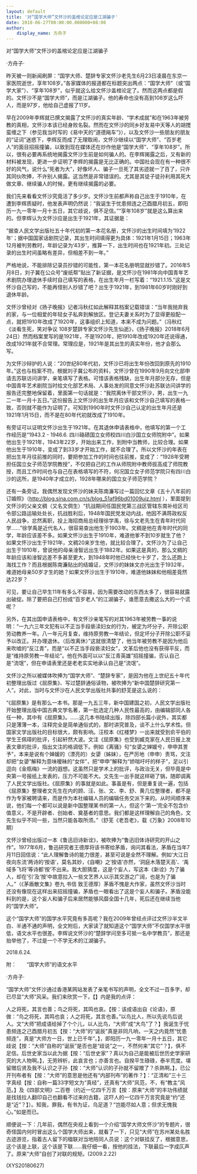 ```yaml
---
layout: default
title: '对“国学大师”文怀沙的盖棺论定应是江湖骗子'
date: 2018-06-27T00:00:00.000000+08:00
author:
    display_name: 方舟子
---
```


对“国学大师”文怀沙的盖棺论定应是江湖骗子

·方舟子·

昨天被一则新闻刷屏：“国学大师、楚辞专家文怀沙老先生6月23日凌晨在东京一家医院逝世，享年108岁。”各家媒体的报道都在标题突出两点：“国学大师”（或“国学大家”）、“享年108岁”，似乎就这么给文怀沙盖棺论定了。然而这两点都是假的。文怀沙不是“国学大师”，而是江湖骗子。他的寿命也没有高到108岁这么吓人，而是97岁，他给自己虚报了11岁。

早在2009年李辉就已撰文揭露了文怀沙的真实年龄、“学术成就”和在1963年被劳教的真相，文怀沙本该已经身败名裂。然而在文怀沙的同乡好友易中天等人的胡搅蛮缠之下（参见我当时写的《易中天的“道德飚车”》），以及文怀沙一些朋友的朋友的“证词”迷惑下，李辉反而成了无理取闹，文怀沙继续以“国学大师”、“百岁老人”的面目招摇撞骗，以致到现在媒体还在炒作他是“国学大师”、“享年108岁”。所以，很有必要再系统地揭露文怀沙生前是如何骗人的。在李辉揭露之后，又有新的材料被发现，更进一步证明了李辉的揭露是无比正确的。中国社会现在有一种很不好的风气，说什么“死者为大”，好像坏人、骗子一旦死了其劣迹就一了百了，只许其同伙吹捧，不许别人揭露。这当然是非常错误的。尤其是其徒子徒孙利用其死大做文章、继续骗人的时候，更有继续揭露的必要。

我们先来看看文怀沙究竟活了多少岁。文怀沙生前都声称自己出生于1910年，在遭到李辉质疑时，他发表声明仍然说：“我诞生于忧患频连之己酉腊月初五，即阳历一九一零年一月十五日，其它歧说，俱不足信。”“享年108岁”就是这么算出来的。但李辉认为文怀沙应是出生于1921年，其证据是：

“据查人民文学出版社五十年代初的第一本花名册，文怀沙的出生时间填为‘1922年’；据中国国家话剧院记录，其出生时间填得更为具体：1921年1月15日；1963年12月被判劳教时，年龄记录为‘43岁’，推算一下，出生时间也在1921年初。三处记录的出生时间虽略有差异，但相差不到一年。”

严格地说，不能排除记录员抄错的可能性，第一本花名册明显就抄错了。2016年5月8日，刘子冀在公众号“废纸帮”贴出了新证据，是文怀沙在1981年向中国青年艺术剧院办理退休手续时自己填写的表格，在出生年月一栏写着：“1921.1.15.”这是文怀沙自己写的，不能再怪别人抄错了吧？出生于1921年，到1981年60岁时刚好到退休年龄。

文怀沙曾经对《扬子晚报》记者冯秋红如此解释其档案记载错误：“当年我抛弃我的家，与一位相爱的年轻女子私奔到解放区。登记夫妻关系时为了显得更般配一点，就把1910年改成了1920年，这事组织上知道，本来不成为问题。”（冯秋红《淡看生死，笑对争议 108岁楚辞专家文怀沙先生仙逝》，《扬子晚报》2018年6月24日）然而档案里写的是1921年，不是1920年，把1910年改成1920年还说得通，改成1921年就不合常理。常理应是，1921年是其出生的真实年份，他才会那么写。

为文怀沙辩护的人说：“20世纪80年代初，文怀沙已将出生年份改回到原先的1910年。”这也与档案不符。根据刘子冀公布的资料，文怀沙曾在1990年9月向文化部申请去苏联访问讲学，亲笔填写了表格。可惜该表格残缺，出生年月部分无存，但是中国青年艺术剧院当时给文化部艺术局、人事处发的同意文怀沙赴苏联访问讲学的报告还完整地保留着，里面第一句话就是：“我院离休干部文怀沙，男，出生一九二一年一月十五日。”这份报告上文怀沙的出生年月应该和文怀沙自己填写的表格一致，否则就不能作为证明了。可知到1990年时文怀沙自己认定的出生年月还是1921年1月15日，而不是在80年代初就改成了1910年。

有旁证可以证明文怀沙出生于1921年。在其退休申请表格中，他填写的第一个工作经历是“1943.2 - 1946.6. 四川硌碛国立女师校四川白沙国立女师院附中”。如果他出生于1921年，1943年22岁，开始出来工作，到附中当教师，比较合理。如果他出生于1910年，变成了到33岁才开始工作，就不合理了。所以文怀沙的年表在把出生年月往前推的同时，要把参加工作的时间也往前推，变成了：“1928年受聘担任国立女子师范学院教授”，不仅把自己的工作从师院附中教师拔高成了师院教授，而且工作时间也与自己在表格填写的不符，何况国立女子师范学院只有四川白沙的这所，是1940年才成立的，1928年哪来的国立女子师范学院？

还有一条旁证。我偶然发现文怀沙的妹夫陈南濂写过一篇回忆文章《五十八年前的订婚照》（http://blog.sina.com.cn/s/blog_51af96bd01009uiz.html ），里面提到文怀沙的父亲文稠（又名文倜生）“抗战期间任国民党第三战区管辖东南补给区司令部公路运输处处长，抗战胜利后，1948年国民党发动内战，他因不满蒋政权反人民战争，忿然离职，投上海招商局总经理徐学禹，徐与文老先生在青年时代同学……”徐学禹是近代名人，很容易查出他生于1903年。文稠是他在青年时代的同学，年龄应该差不多。如果文怀沙出生于1910年，难道他爹不到10岁就生了他？如果文怀沙出生于1921年，文稠20来岁生他，就比较合理了。文怀沙为了让自己出生于1910年，曾说他的母亲淦智远出生于1882年。如果这是真的，那么文稠的年龄应该和淦智远差不多甚至更大，到1948年时他已经快七十岁了，怎么还跑上海找工作？而且根据陈南濂贴出的结婚证，文怀沙的妹妹文亦光出生于1932年，难道她母亲50岁才生的她？如果文怀沙出生于1910年，难道他妹妹和他相差竟然达22岁？

可见，要让自己早生11年有多么不容易，因为需要改动的东西太多了，很容易就露出破绽。除了要把自己打扮成“百岁老人”的江湖骗子，谁愿意去撒这么大的一个谎呢？

另外，在其出国申请表格中，有文怀沙亲笔写的对其1963年被劳教一事的说明：“一九六三年文犯有以不正当手段亵渎妇女的行为，被定为坏分子，开除公职劳动教养一年。八一年元月复查，维持原劳教一年结论，但定坏分子开除公职不妥予以改正。并办理退休。（后改离休）”这就很清楚了，他当年被劳教不是因为他后来吹嘘的“反江青”，而是“以不正当手段亵渎妇女”，文革后他也没有获得平反，而是“维持原劳教一年结论”。他在外面可以以“反江青英雄”招摇撞骗，否认自己是“流氓”，但在申请表里还是老老实实地承认自己是“流氓”。

文怀沙之所以被媒体吹捧为“国学大师”、“楚辞专家”，是因为他在上世纪五十年代初整理出版过《屈原集》、写过楚辞通俗读物，被吹捧为“新中国楚辞研究第一人”。对此，当时与文怀沙在人民文学出版社共事的舒芜是这么说的：

“《屈原集》是有那么一本书。那是一九五三年，新中国建国之初，人民文学出版社开始整理出版中国古典文学名著，第一批选定几种人民性最高的，由编辑部同人各任一种，其中有《屈原集》。……这几本书陆续出版，除四部长篇小说外，其实都只是薄薄一本，注释完全是简单通俗式的，那时讲究普及，谈不上什么学术性。但国家文学出版社的目标很大，颇有影响。汪校本《红楼梦》一出来就受到俞平伯的学生王佩璋的批评，引起轩然大波。文注《屈原集》也受到臧克家在人民日报上发表文章的批评，指出文注的格调低下。例如《离骚》句“女嬃之婵媛兮，申申其詈予”，本来是说有个婵媛的（漂亮的）女嬃（姊妹），在严厉地（申申）责骂，文注却把“女嬃”解释为意味暧昧的“女伴”，把“申申”解释为“娇喘吁吁的样子”，足以引逗向《金瓶梅》一流的遐想。这虽然只是学术上的批评，与政治无关，但毕竟是中央第一号报纸上发表的，压力不可能不大。文先生一出手就这样砸了锅，随即调离了人民文学出版社。《屈原集》的事就是如此。事虽是有，但是重复说一遍，包括《屈原集》整理者文先生在内的顾、汪、张、文、李、舒、黄几位整理者，都不是作为专家被聘请来，而是作为本社编辑人员的编辑任务交派下来的。从时间顺序来说，他们每一个都可以说是新中国整理某书的第一人，但这个‘第一’完全不包含价值意义，不是开辟者、创始者、奠基者的意思。我们都是这样理解自己的角色，文先生似乎不同一些，当然只能各取所须。”（舒芜《老吾老》，载《万象》2008年10期）

文怀沙曾经出版过一本《鲁迅旧诗新诠》，被吹捧为“鲁迅旧体诗研究的开山之作”。1977年6月，鲁迅研究者王德厚将该书寄给茅盾，询问其看法，茅盾在当年7月11日回信说：“此人理解鲁诗的能力很差，甚至可说是全然不理解。例如‘大江日夜向东流’两诗的‘按语’，莫名其妙，《自嘲》之‘按语’亦然，‘洞庭木落楚天高’、‘禹域多飞将’等诗都‘按’不出来。我大胆猜度，这是个妄人，写这本《新诠》为了骗人，却在‘引’及‘按’中故意拉入一些文艺界人以示其交游之广阔，也是为了骗人。”（《茅盾散文集》卷九 书信 致王德厚）茅盾不愧是大作家，虽然文怀沙当时还没有像现在这样出来招摇撞骗，茅盾也一眼看出了这是个妄人和骗子。茅盾没能料到的是，这个妄人和骗子后来居然能够风靡全国十几年，死后还在继续当他的“国学大师”。

这个“国学大师”的国学水平究竟有多高呢？我在2009年曾经点评过文怀沙半文半白、半通不通的声明，全文附后，大家读了就知道这个“国学大师”不仅国学水平很低，语文水平也很差。李辉说文怀沙的“楚辞学问至多可抵一名中学教员”，那还是抬举他了，不过是一个不学无术的江湖骗子。

2018.6.24.

附：　　“国学大师”的语文水平

·方舟子·

“国学大师”文怀沙通过香港某网站发表了亲笔书写的声明，全文不过一百多字，却已尽显“大师”风采。我们来欣赏一下，【】内是我的点评：

人之将死，其言也善；鸟之将死，其鸣也哀。【按：该成语出自《论语》，原做：“鸟之将死，其鸣也哀；人之将死，其言也善。”以鸟比人，所以先说鸟后说人。文“大师”把成语给掉了个个儿，以人比鸟，“大师”成“大鸟”了？】我诞生于忧患频连之己酉腊月初五【按：“大师”的“诞辰”真是非同凡响，一天之内竟然“忧患频连”，真是“大师方一日，世上已千年”。】，即阳历一九一零年一月十五日，其它歧说【按：“大师”自称的“诞辰”是否也是“歧说”之一，不然何来“其它”？】，俱不足信。后世史家当以此为据【按：“后世史家”？真以为自己是能被后世历史学家研究的大人物啊。】，无劳辨析，此哀言也；亦善言也。自揆平生碌碌，泰半荒度。堪留赠后贤及我不认识之子孙【按：“大师”认识的子孙就不留赠了？杀熟啊。】，已公开刊布者有【按：“大师”的意思是他还有“内部刊布”的著作？】：“正清和”三十三字真经【按：自称一篇33字短文为“真经”，还真有“大师”风范，不，有“教主”风范。】及《四部文明》二百卷（约近一亿四千万言【按：原来“大师”的丰功伟绩就是找钱拉人翻印自己也翻看不过来的古籍，这吓人的一亿四千万言究竟是“约”还是“近”？】）。知我，罪我，有书为证，乌足道？“岂能尽如人意；但求无愧我心。”如是而已。

顺便说一下：几年前，偶然在央视上看到一个介绍“国学大师文怀沙”的专题片，很奇怪国内何时冒出这么个国学大师出来，就看了一下，只见“大师”在苏州某处名胜古迹游览，指着古人留下的楹联对当地陪同人员说：这个对联挂反了，根据意思，这个该是上联，这个该是下联……我仔细一看，按他的挂法，下联最后一字成仄声了。原来“大师”自创了对联的规矩。(2009.2.22)

(XYS20180627)

